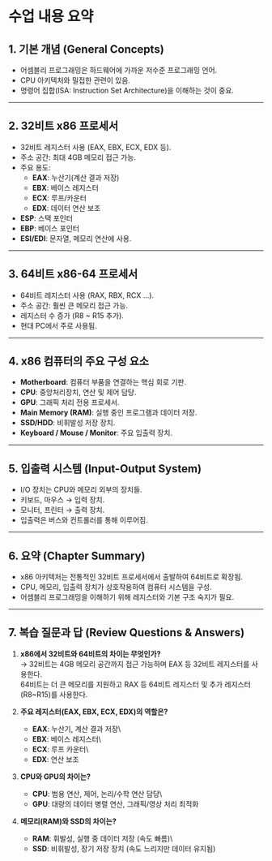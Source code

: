 # 수업 내용 요약

## 1. 기본 개념 (General Concepts)

-   어셈블리 프로그래밍은 하드웨어에 가까운 저수준 프로그래밍 언어.
-   CPU 아키텍처와 밀접한 관련이 있음.
-   명령어 집합(ISA: Instruction Set Architecture)을 이해하는 것이 중요.

------------------------------------------------------------------------

## 2. 32비트 x86 프로세서

-   32비트 레지스터 사용 (EAX, EBX, ECX, EDX 등).
-   주소 공간: 최대 4GB 메모리 접근 가능.
-   주요 용도:
    -   **EAX**: 누산기(계산 결과 저장)
    -   **EBX**: 베이스 레지스터
    -   **ECX**: 루프/카운터
    -   **EDX**: 데이터 연산 보조
-   **ESP**: 스택 포인터
-   **EBP**: 베이스 포인터
-   **ESI/EDI**: 문자열, 메모리 연산에 사용.

------------------------------------------------------------------------

## 3. 64비트 x86-64 프로세서

-   64비트 레지스터 사용 (RAX, RBX, RCX ...).
-   주소 공간: 훨씬 큰 메모리 접근 가능.
-   레지스터 수 증가 (R8 \~ R15 추가).
-   현대 PC에서 주로 사용됨.

------------------------------------------------------------------------

## 4. x86 컴퓨터의 주요 구성 요소

-   **Motherboard**: 컴퓨터 부품을 연결하는 핵심 회로 기판.
-   **CPU**: 중앙처리장치, 연산 및 제어 담당.
-   **GPU**: 그래픽 처리 전용 프로세서.
-   **Main Memory (RAM)**: 실행 중인 프로그램과 데이터 저장.
-   **SSD/HDD**: 비휘발성 저장 장치.
-   **Keyboard / Mouse / Monitor**: 주요 입출력 장치.

------------------------------------------------------------------------

## 5. 입출력 시스템 (Input-Output System)

-   I/O 장치는 CPU와 메모리 외부의 장치들.
-   키보드, 마우스 → 입력 장치.
-   모니터, 프린터 → 출력 장치.
-   입출력은 버스와 컨트롤러를 통해 이루어짐.

------------------------------------------------------------------------

## 6. 요약 (Chapter Summary)

-   x86 아키텍처는 전통적인 32비트 프로세서에서 출발하여 64비트로
    확장됨.
-   CPU, 메모리, 입출력 장치가 상호작용하여 컴퓨터 시스템을 구성.
-   어셈블리 프로그래밍을 이해하기 위해 레지스터와 기본 구조 숙지가
    필요.

------------------------------------------------------------------------

## 7. 복습 질문과 답 (Review Questions & Answers)

1.  **x86에서 32비트와 64비트의 차이는 무엇인가?**\
    → 32비트는 4GB 메모리 공간까지 접근 가능하며 EAX 등 32비트
    레지스터를 사용한다.\
    64비트는 더 큰 메모리를 지원하고 RAX 등 64비트 레지스터 및 추가
    레지스터(R8\~R15)를 사용한다.

2.  **주요 레지스터(EAX, EBX, ECX, EDX)의 역할은?**

    -   **EAX**: 누산기, 계산 결과 저장\
    -   **EBX**: 베이스 레지스터\
    -   **ECX**: 루프 카운터\
    -   **EDX**: 연산 보조

3.  **CPU와 GPU의 차이는?**

    -   **CPU**: 범용 연산, 제어, 논리/수학 연산 담당\
    -   **GPU**: 대량의 데이터 병렬 연산, 그래픽/영상 처리 최적화

4.  **메모리(RAM)와 SSD의 차이는?**

    -   **RAM**: 휘발성, 실행 중 데이터 저장 (속도 빠름)\
    -   **SSD**: 비휘발성, 장기 저장 장치 (속도 느리지만 데이터 유지됨)

